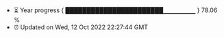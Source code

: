 - ⏳ Year progress { ███████████████████████▁▁▁▁▁▁▁ } 78.06 %
- ⏰ Updated on Wed, 12 Oct 2022 22:27:44 GMT

